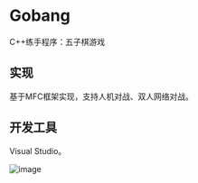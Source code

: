 # Gobang
C++练手程序：五子棋游戏
## 实现
基于MFC框架实现，支持人机对战、双人网络对战。
## 开发工具
Visual Studio。

![image](https://github.com/walnut00/resources/blob/master/gobang.gif)
